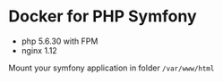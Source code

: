 # Docker for PHP Symfony

- php 5.6.30 with FPM
- nginx 1.12

Mount your symfony application in folder `/var/www/html`